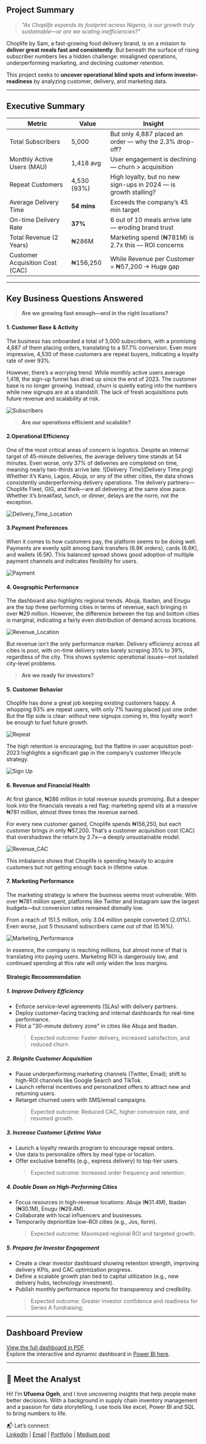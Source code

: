Project Summary
---
> _"As Choplife expands its footprint across Nigeria, is our growth truly sustainable—or are we scaling inefficiencies?"_

Choplife by Sam, a fast-growing food delivery brand, is on a mission to **deliver great meals fast and consistently**. But beneath the surface of rising subscriber numbers lies a hidden challenge: misaligned operations, underperforming marketing, and declining customer retention.

This project seeks to **uncover operational blind spots and inform investor-readiness** by analyzing customer, delivery, and marketing data.

---

##  Executive Summary

| Metric                            | Value                   | Insight                                                                 |
|----------------------------------|--------------------------|-------------------------------------------------------------------------|
| Total Subscribers                | 5,000                    | But only 4,887 placed an order — why the 2.3% drop-off?                 |
| Monthly Active Users (MAU)       | 1,418 avg                | User engagement is declining — churn > acquisition                     |
| Repeat Customers                 | 4,530 (93%)              | High loyalty, but no new sign-ups in 2024 — is growth stalling?        |
| Average Delivery Time            | **54 mins**              | Exceeds the company’s 45 min target                                 |
| On-time Delivery Rate            | **37%**                  | 6 out of 10 meals arrive late — eroding brand trust                    |
| Total Revenue (2 Years)          | ₦286M                    | Marketing spend (₦781M) is 2.7x this — ROI concerns                    |
| Customer Acquisition Cost (CAC) | ₦156,250                 | While Revenue per Customer = ₦57,200 → Huge gap                        |

---

## Key Business Questions Answered

>  **Are we growing fast enough—and in the right locations?**
#### 1. Customer Base & Activity
The business has onboarded a total of 5,000 subscribers, with a promising 4,887 of them placing orders, translating to a 97.7% conversion. Even more impressive, 4,530 of these customers are repeat buyers, indicating a loyalty rate of over 93%.

However, there’s a worrying trend. While monthly active users average 1,418, the sign-up funnel has dried up since the end of 2023. The customer base is no longer growing. Instead, churn is quietly eating into the numbers while new signups are at a standstill. The lack of fresh acquisitions puts future revenue and scalability at risk.

![Subscribers](Subscribers.png)

>  **Are our operations efficient and scalable?**  
#### 2.Operational Efficiency
One of the most critical areas of concern is logistics. Despite an internal target of 45-minute deliveries, the average delivery time stands at 54 minutes. Even worse, only 37% of deliveries are completed on time, meaning nearly two-thirds arrive late.
![Delivery Time](Delivery Time.png)
Whether it’s Kano, Lagos, Abuja, or any of the other cities, the data shows consistently underperforming delivery operations. The delivery partners—Choplife Fleet, GIG, and Kwik—are all delivering at the same slow pace. Whether it’s breakfast, lunch, or dinner, delays are the norm, not the exception.

![Delivery_Time_Location](Delivery_Time_location.png)

#### 3.Payment Preferences
When it comes to how customers pay, the platform seems to be doing well. Payments are evenly split among bank transfers (6.9K orders), cards (6.6K), and wallets (6.5K). This balanced spread shows good adoption of multiple payment channels and indicates flexibility for users.

![Payment](Payment.png)

#### 4. Geographic Performance
The dashboard also highlights regional trends. Abuja, Ibadan, and Enugu are the top three performing cities in terms of revenue, each bringing in over ₦29 million. However, the difference between the top and bottom cities is marginal, indicating a fairly even distribution of demand across locations.

![Revenue_Location](Revenue_Location.png)

But revenue isn’t the only performance marker. Delivery efficiency across all cities is poor, with on-time delivery rates barely scraping 35% to 39%, regardless of the city. This shows systemic operational issues—not isolated city-level problems.




> **Are we ready for investors?**

 #### 5. Customer Behavior
Choplife has done a great job keeping existing customers happy. A whopping 93% are repeat users, with only 7% having placed just one order. But the flip side is clear: without new signups coming in, this loyalty won’t be enough to fuel future growth.

![Repeat](Repeat.png)

The high retention is encouraging, but the flatline in user acquisition post-2023 highlights a significant gap in the company’s customer lifecycle strategy.

![Sign Up](Signup_Trend.png)

 #### 6. Revenue and Financial Health
At first glance, ₦286 million in total revenue sounds promising. But a deeper look into the financials reveals a red flag: marketing spend sits at a massive ₦781 million, almost three times the revenue earned.

For every new customer gained, Choplife spends ₦156,250, but each customer brings in only ₦57,200. That’s a customer acquisition cost (CAC) that overshadows the return by 2.7x—a deeply unsustainable model.

![Revenue_CAC](Revenue_CAC.png)

This imbalance shows that Choplife is spending heavily to acquire customers but not getting enough back in lifetime value.

 #### 7. Marketing Performance
The marketing strategy is where the business seems most vulnerable. With over ₦781 million spent, platforms like Twitter and Instagram saw the largest budgets—but conversion rates remained dismally low.

From a reach of 151.5 million, only 3.04 million people converted (2.01%). Even worse, just 5 thousand subscribers came out of that (0.16%).

![Marketing_Performance](Marketing_Performance.png)

In essence, the company is reaching millions, but almost none of that is translating into paying users. Marketing ROI is dangerously low, and continued spending at this rate will only widen the loss margins.

 #### Strategic Recoommendation
 ##### 1. Improve Delivery Efficiency
- Enforce service-level agreements (SLAs) with delivery partners.
- Deploy customer-facing tracking and internal dashboards for real-time performance.
- Pilot a "30-minute delivery zone" in cities like Abuja and Ibadan.
  > Expected outcome: Faster delivery, increased satisfaction, and reduced churn.

##### 2. Reignite Customer Acquisition
- Pause underperforming marketing channels (Twitter, Email); shift to high-ROI channels like Google Search and TikTok.
- Launch referral incentives and personalized offers to attract new and returning users.
- Retarget churned users with SMS/email campaigns.
  > Expected outcome: Reduced CAC, higher conversion rate, and resumed growth.


##### 3. Increase Customer Lifetime Value
-	Launch a loyalty rewards program to encourage repeat orders.
- Use data to personalize offers by meal type or location.
- Offer exclusive benefits (e.g., express delivery) to top-tier users.
  > Expected outcome: Increased order frequency and retention.

##### 4. Double Down on High-Performing Cities
- Focus resources in high-revenue locations: Abuja (₦31.4M), Ibadan (₦30.1M), Enugu (₦29.4M).
- Collaborate with local influencers and businesses.
- Temporarily deprioritize low-ROI cities (e.g., Jos, Ilorin).
  > Expected outcome: Maximized regional ROI and targeted growth.

##### 5. Prepare for Investor Engagement
- Create a clear investor dashboard showing retention strength, improving delivery KPIs, and CAC optimization progress.
- Define a scalable growth plan tied to capital utilization (e.g., new delivery hubs, technology investment).
- Publish monthly performance reports for transparency and credibility.
  > Expected outcome: Greater investor confidence and readiness for Series A fundraising.



 ---

 
##  Dashboard Preview

 [View the full dashboard in PDF](.Chop_life_BI_dashboard.pdf)  
 Explore the interactive and dynamic dashboard in [Power BI here](https://app.powerbi.com/view?r=eyJrIjoiNDlhMTJhZmUtYTYyYy00MmYwLWFjZjQtYTUyMzVmZWMxNzNjIiwidCI6IjJjZDk3YzU4LTY0ODAtNDEzYS1hNjMyLWI1OTNiMDZkZjgyOCJ9).
 


---
## 👋 Meet the Analyst

Hi! I’m **Ufuoma Ogeh**, and I love uncovering insights that help people make better decisions. With a background in supply chain inventory management and a passion for data storytelling, I use tools like excel, Power BI and SQL to bring numbers to life.  

📬 Let’s connect:  
[LinkedIn](https://www.linkedin.com/in/uogeh/) | [Email](ufuomaogeh@yahoo.com) | [Portfolio](https://uogeh.github.io/Ufuomaportfolio/) | [Medium post](https://medium.com/@ogehufuoma)




